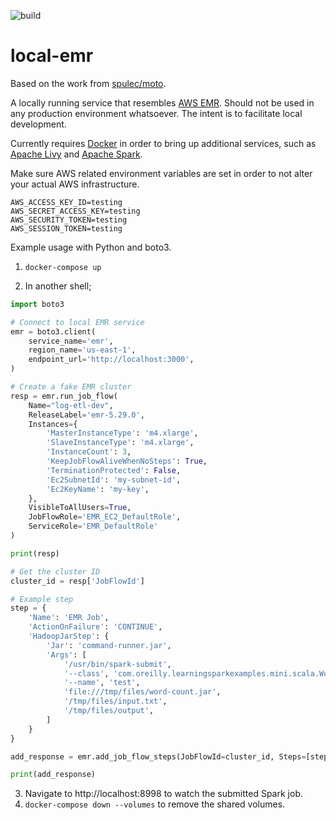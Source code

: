 ![build](https://github.com/davlum/localemr/workflows/Local%20EMR%20CI/badge.svg)

# local-emr

Based on the work from [spulec/moto](https://github.com/spulec/moto).

A locally running service that resembles [AWS EMR](https://aws.amazon.com/emr/).
Should not be used in any production environment whatsoever. The intent is to
facilitate local development.

Currently requires [Docker](https://www.docker.com/) in order to bring up additional services, such as
[Apache Livy](https://livy.incubator.apache.org/) and [Apache Spark](https://spark.apache.org/).

Make sure AWS related environment variables are set in order to not alter your actual
AWS infrastructure.

```.env
AWS_ACCESS_KEY_ID=testing
AWS_SECRET_ACCESS_KEY=testing
AWS_SECURITY_TOKEN=testing
AWS_SESSION_TOKEN=testing
```

Example usage with Python and boto3.

1. `docker-compose up`

2. In another shell; 
```python
import boto3

# Connect to local EMR service
emr = boto3.client(
    service_name='emr',
    region_name='us-east-1',
    endpoint_url='http://localhost:3000',
)

# Create a fake EMR cluster
resp = emr.run_job_flow(
    Name="log-etl-dev",
    ReleaseLabel='emr-5.29.0',
    Instances={
        'MasterInstanceType': 'm4.xlarge',
        'SlaveInstanceType': 'm4.xlarge',
        'InstanceCount': 3,
        'KeepJobFlowAliveWhenNoSteps': True,
        'TerminationProtected': False,
        'Ec2SubnetId': 'my-subnet-id',
        'Ec2KeyName': 'my-key',
    },
    VisibleToAllUsers=True,
    JobFlowRole='EMR_EC2_DefaultRole',
    ServiceRole='EMR_DefaultRole'
)

print(resp)

# Get the cluster ID
cluster_id = resp['JobFlowId']

# Example step
step = {
    'Name': 'EMR Job',
    'ActionOnFailure': 'CONTINUE',
    'HadoopJarStep': {
        'Jar': 'command-runner.jar',
        'Args': [
            '/usr/bin/spark-submit',
            '--class', 'com.oreilly.learningsparkexamples.mini.scala.WordCount',
            '--name', 'test',
            'file:///tmp/files/word-count.jar',
            '/tmp/files/input.txt',
            '/tmp/files/output',
        ]
    }
}

add_response = emr.add_job_flow_steps(JobFlowId=cluster_id, Steps=[step])

print(add_response)
```
3. Navigate to http://localhost:8998 to watch the submitted Spark job.
4. `docker-compose down --volumes` to remove the shared volumes.
